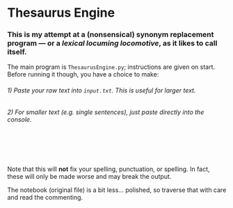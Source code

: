 # Thesaurus Engine
### This is my attempt at a (nonsensical) synonym replacement program — or a *lexical locuming locomotive*, as it likes to call itself.

The main program is `ThesaurusEngine.py`; instructions are given on start. Before running it though, you have a choice to make:
###### 1) Paste your raw text into `input.txt`. This is useful for larger text.
###### 2) For smaller text (e.g. single sentences), just paste directly into the console.

<br/>
<br/>
<br/>

Note that this will **not** fix your spelling, punctuation, or spelling. In fact, these will only be made worse and may break the output.

The notebook (original file) is a bit less... polished, so traverse that with care and read the commenting.
